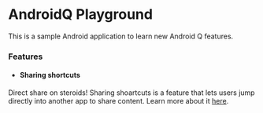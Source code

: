 # AndroidQ Playground

This is a sample Android application to learn new Android Q features.

### Features
 - #### Sharing shortcuts
 Direct share on steroids! Sharing shoartcuts is a feature that lets users jump directly into another app to share content. Learn more about it [here](#).
